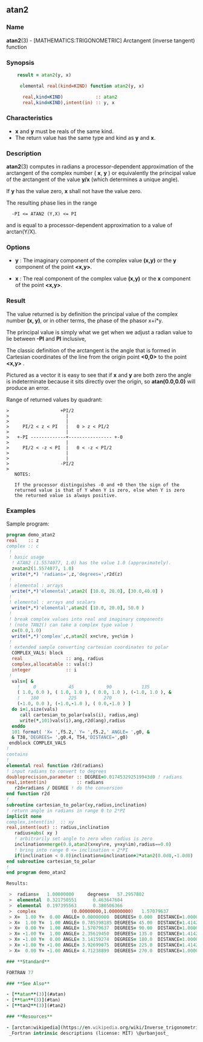 ## atan2

### **Name**

**atan2**(3) - \[MATHEMATICS:TRIGONOMETRIC\] Arctangent (inverse tangent)
function

### **Synopsis**
```fortran
    result = atan2(y, x)
```
```fortran
     elemental real(kind=KIND) function atan2(y, x)

      real,kind=KIND)            :: atan2 
      real,kind=KIND),intent(in) :: y, x 
```
### **Characteristics**

 - **x** and **y** must be reals of the same kind.
 - The return value has the same type and kind as **y** and **x**.

### **Description**

  **atan2**(3) computes in radians a processor-dependent approximation of
  the arctangent of the complex number ( **x**, **y** ) or equivalently
  the principal value of the arctangent of the value **y/x** (which
  determines a unique angle).

  If **y** has the value zero, **x** shall not have the value zero.

  The resulting phase lies in the range 

      -PI <= ATAN2 (Y,X) <= PI 
 
  and is equal to a processor-dependent approximation to a value of
  arctan(Y/X).

### **Options**

- **y**
  : The imaginary component of the complex value **(x,y)** or the **y**
  component of the point **\<x,y\>**.

- **x**
  : The real component of the complex value **(x,y)** or the **x**
  component of the point **\<x,y\>**.

### **Result**

The value returned is by definition the principal value of the complex
number **(x, y)**, or in other terms, the phase of the phasor x+i\*y.

The principal value is simply what we get when we adjust a radian value
to lie between **-PI** and **PI** inclusive,

The classic definition of the arctangent is the angle that is formed
in Cartesian coordinates of the line from the origin point **\<0,0\>**
to the point **\<x,y\>** .

Pictured as a vector it is easy to see that if **x** and **y** are both
zero the angle is indeterminate because it sits directly over the origin,
so **atan(0.0,0.0)** will produce an error.

Range of returned values by quadrant:
```text
>                   +PI/2
>                     |
>                     |
>     PI/2 < z < PI   |   0 > z < PI/2
>                     |
>   +-PI -------------+---------------- +-0
>                     |
>     PI/2 < -z < PI  |   0 < -z < PI/2
>                     |
>                     |
>                   -PI/2
>
   NOTES:

   If the processor distinguishes -0 and +0 then the sign of the
   returned value is that of Y when Y is zero, else when Y is zero
   the returned value is always positive.
```
### **Examples**

Sample program:
```fortran
program demo_atan2
real    :: z 
complex :: c 
 !
 ! basic usage
  ! ATAN2 (1.5574077, 1.0) has the value 1.0 (approximately).
  z=atan2(1.5574077, 1.0)
  write(*,*) 'radians=',z,'degrees=',r2d(z)
 !
 ! elemental : arrays
  write(*,*)'elemental',atan2( [10.0, 20.0], [30.0,40.0] )
 !
 ! elemental : arrays and scalars
  write(*,*)'elemental',atan2( [10.0, 20.0], 50.0 )
 !
 ! break complex values into real and imaginary components
 ! (note TAN2() can take a complex type value )
  c=(0.0,1.0)
  write(*,*)'complex',c,atan2( x=c%re, y=c%im )
 !
 ! extended sample converting cartesian coordinates to polar
  COMPLEX_VALS: block
  real                :: ang, radius
  complex,allocatable :: vals(:)
  integer             :: i
 !
  vals=[ &
    !     0            45            90           135
    ( 1.0, 0.0 ), ( 1.0, 1.0 ), ( 0.0, 1.0 ), (-1.0, 1.0 ), & 
    !    180           225          270
    (-1.0, 0.0 ), (-1.0,-1.0 ), ( 0.0,-1.0 ) ]   
  do i=1,size(vals)
     call cartesian_to_polar(vals(i), radius,ang)
     write(*,101)vals(i),ang,r2d(ang),radius
  enddo
  101 format( 'X= ',f5.2,' Y= ',f5.2,' ANGLE= ',g0, &
  & T38,'DEGREES= ',g0.4, T54,'DISTANCE=',g0)
 endblock COMPLEX_VALS
!
contains
!
elemental real function r2d(radians)
! input radians to convert to degrees
doubleprecision,parameter :: DEGREE=0.017453292519943d0 ! radians
real,intent(in)           :: radians
   r2d=radians / DEGREE ! do the conversion
end function r2d
!
subroutine cartesian_to_polar(xy,radius,inclination)
! return angle in radians in range 0 to 2*PI
implicit none
complex,intent(in)  :: xy
real,intent(out) :: radius,inclination
   radius=abs( xy )
   ! arbitrarily set angle to zero when radius is zero
   inclination=merge(0.0,atan2(x=xy%re, y=xy%im),radius==0.0)
   ! bring into range 0 <= inclination < 2*PI
   if(inclination < 0.0)inclination=inclination+2*atan2(0.0d0,-1.0d0)
end subroutine cartesian_to_polar
!
end program demo_atan2

Results:

 >  radians=   1.00000000     degrees=   57.2957802    
 >  elemental  0.321750551      0.463647604    
 >  elemental  0.197395563      0.380506366    
 >  complex             (0.00000000,1.00000000)   1.57079637    
 > X=  1.00 Y=  0.00 ANGLE= 0.00000000  DEGREES= 0.000  DISTANCE=1.00000000
 > X=  1.00 Y=  1.00 ANGLE= 0.785398185 DEGREES= 45.00  DISTANCE=1.41421354
 > X=  0.00 Y=  1.00 ANGLE= 1.57079637  DEGREES= 90.00  DISTANCE=1.00000000
 > X= -1.00 Y=  1.00 ANGLE= 2.35619450  DEGREES= 135.0  DISTANCE=1.41421354
 > X= -1.00 Y=  0.00 ANGLE= 3.14159274  DEGREES= 180.0  DISTANCE=1.00000000
 > X= -1.00 Y= -1.00 ANGLE= 3.92699075  DEGREES= 225.0  DISTANCE=1.41421354
 > X=  0.00 Y= -1.00 ANGLE= 4.71238899  DEGREES= 270.0  DISTANCE=1.00000000

### **Standard**

FORTRAN 77

### **See Also**

- [**atan**(3)](#atan)
- [**tan**(3)](#tan)
- [**tan2**(3)](#tan2)

### **Resources**

- [arctan:wikipedia](https://en.wikipedia.org/wiki/Inverse_trigonometric_functions)
 _Fortran intrinsic descriptions (license: MIT) \@urbanjost_
